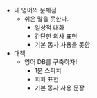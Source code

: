 - 내 영어의 문제점
	- 쉬운 말을 못한다.
		- 일상적 대화
		- 간단한 의사 표현
		- 기본 동사 사용을 못함
- 대책
	- 영어 DB를 구축하자!
		- 1분 스피치
		- 회화 표현
		- 기본 동사 사용 문장



